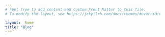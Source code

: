 ```yaml
---
# Feel free to add content and custom Front Matter to this file.
# To modify the layout, see https://jekyllrb.com/docs/themes/#overriding-theme-defaults

layout:  home
title: "Blog"
---
```

